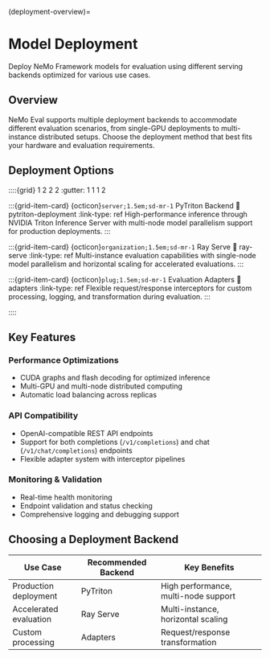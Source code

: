 (deployment-overview)=

# Model Deployment

Deploy NeMo Framework models for evaluation using different serving backends optimized for various use cases.

## Overview

NeMo Eval supports multiple deployment backends to accommodate different evaluation scenarios, from single-GPU deployments to multi-instance distributed setups. Choose the deployment method that best fits your hardware and evaluation requirements.

## Deployment Options

::::{grid} 1 2 2 2
:gutter: 1 1 1 2

:::{grid-item-card} {octicon}`server;1.5em;sd-mr-1` PyTriton Backend
:link: pytriton-deployment
:link-type: ref
High-performance inference through NVIDIA Triton Inference Server with multi-node model parallelism support for production deployments.
:::

:::{grid-item-card} {octicon}`organization;1.5em;sd-mr-1` Ray Serve
:link: ray-serve
:link-type: ref
Multi-instance evaluation capabilities with single-node model parallelism and horizontal scaling for accelerated evaluations.
:::

:::{grid-item-card} {octicon}`plug;1.5em;sd-mr-1` Evaluation Adapters
:link: adapters
:link-type: ref
Flexible request/response interceptors for custom processing, logging, and transformation during evaluation.
:::

::::

## Key Features

### Performance Optimizations
- CUDA graphs and flash decoding for optimized inference
- Multi-GPU and multi-node distributed computing
- Automatic load balancing across replicas

### API Compatibility
- OpenAI-compatible REST API endpoints
- Support for both completions (`/v1/completions`) and chat (`/v1/chat/completions`) endpoints
- Flexible adapter system with interceptor pipelines

### Monitoring & Validation
- Real-time health monitoring
- Endpoint validation and status checking
- Comprehensive logging and debugging support

## Choosing a Deployment Backend

| Use Case | Recommended Backend | Key Benefits |
|----------|-------------------|--------------|
| Production deployment | PyTriton | High performance, multi-node support |
| Accelerated evaluation | Ray Serve | Multi-instance, horizontal scaling |
| Custom processing | Adapters | Request/response transformation |


